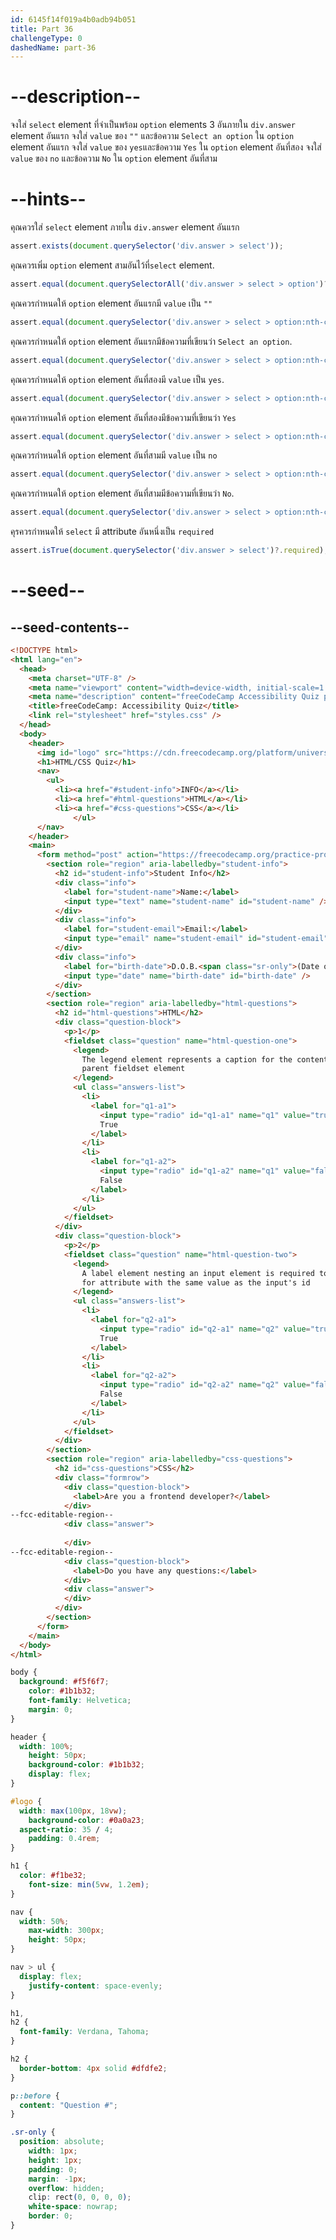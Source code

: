 ```yaml
---
id: 6145f14f019a4b0adb94b051
title: Part 36
challengeType: 0
dashedName: part-36
---
```


# --description--

จงใส่ `select` element ที่จำเป็นพร้อม `option` elements 3 อันภายใน `div.answer` element อันแรก
จงใส่ `value` ของ `""` และข้อความ `Select an option` ใน `option` element อันแรก
จงใส่ `value` ของ `yes`และข้อความ `Yes` ใน `option` element อันที่สอง
จงใส่ `value` ของ `no` และข้อความ `No` ใน `option` element อันที่สาม

# --hints--

คุณควรใส่ `select` element ภายใน `div.answer` element อันแรก

```js
assert.exists(document.querySelector('div.answer > select'));
```

คุณควรเพิ่ม `option` element สามอันไว้ที่`select` element.

```js
assert.equal(document.querySelectorAll('div.answer > select > option')?.length, 3);
```

คุณควรกำหนดให้ `option` element อันแรกมี `value` เป็น `""`

```js
assert.equal(document.querySelector('div.answer > select > option:nth-child(1)')?.value, '');
```

คุณควรกำหนดให้ `option` element อันแรกมีข้อความที่เขียนว่า `Select an option`.

```js
assert.equal(document.querySelector('div.answer > select > option:nth-child(1)')?.textContent, 'Select an option');
```

คุณควรกำหนดให้ `option` element อันที่สองมี `value` เป็น `yes`.

```js
assert.equal(document.querySelector('div.answer > select > option:nth-child(2)')?.value, 'yes');
```

คุณควรกำหนดให้ `option` element อันที่สองมีข้อความที่เขียนว่า `Yes`

```js
assert.equal(document.querySelector('div.answer > select > option:nth-child(2)')?.textContent, 'Yes');
```

คุณควรกำหนดให้ `option` element อันที่สามมี `value` เป็น `no`

```js
assert.equal(document.querySelector('div.answer > select > option:nth-child(3)')?.value, 'no');
```

คุณควรกำหนดให้ `option` element อันที่สามมีข้อความที่เขียนว่า `No`.

```js
assert.equal(document.querySelector('div.answer > select > option:nth-child(3)')?.textContent, 'No');
```

คุรควรกำหนดให้ `select` มี attribute อันหนึ่งเป็น  `required`

```js
assert.isTrue(document.querySelector('div.answer > select')?.required);
```

# --seed--

## --seed-contents--

```html
<!DOCTYPE html>
<html lang="en">
  <head>
    <meta charset="UTF-8" />
    <meta name="viewport" content="width=device-width, initial-scale=1.0" />
    <meta name="description" content="freeCodeCamp Accessibility Quiz practice project" />
    <title>freeCodeCamp: Accessibility Quiz</title>
    <link rel="stylesheet" href="styles.css" />
  </head>
  <body>
    <header>
      <img id="logo" src="https://cdn.freecodecamp.org/platform/universal/fcc_primary.svg">
      <h1>HTML/CSS Quiz</h1>
      <nav>
        <ul>
          <li><a href="#student-info">INFO</a></li>
          <li><a href="#html-questions">HTML</a></li>
          <li><a href="#css-questions">CSS</a></li>
			  </ul>
      </nav>
    </header>
    <main>
      <form method="post" action="https://freecodecamp.org/practice-project/accessibility-quiz">
        <section role="region" aria-labelledby="student-info">
          <h2 id="student-info">Student Info</h2>
          <div class="info">
            <label for="student-name">Name:</label>
            <input type="text" name="student-name" id="student-name" />
          </div>
          <div class="info">
            <label for="student-email">Email:</label>
            <input type="email" name="student-email" id="student-email" />
          </div>
          <div class="info">
            <label for="birth-date">D.O.B.<span class="sr-only">(Date of Birth)</span></label>
            <input type="date" name="birth-date" id="birth-date" />
          </div>
        </section>
        <section role="region" aria-labelledby="html-questions">
          <h2 id="html-questions">HTML</h2>
          <div class="question-block">
            <p>1</p>
            <fieldset class="question" name="html-question-one">
              <legend>
                The legend element represents a caption for the content of its
                parent fieldset element
              </legend>
              <ul class="answers-list">
                <li>
                  <label for="q1-a1">
                    <input type="radio" id="q1-a1" name="q1" value="true" />
                    True
                  </label>
                </li>
                <li>
                  <label for="q1-a2">
                    <input type="radio" id="q1-a2" name="q1" value="false" />
                    False
                  </label>
                </li>
              </ul>
            </fieldset>
          </div>
          <div class="question-block">
            <p>2</p>
            <fieldset class="question" name="html-question-two">
              <legend>
                A label element nesting an input element is required to have a
                for attribute with the same value as the input's id
              </legend>
              <ul class="answers-list">
                <li>
                  <label for="q2-a1">
                    <input type="radio" id="q2-a1" name="q2" value="true" />
                    True
                  </label>
                </li>
                <li>
                  <label for="q2-a2">
                    <input type="radio" id="q2-a2" name="q2" value="false" />
                    False
                  </label>
                </li>
              </ul>
            </fieldset>
          </div>
        </section>
        <section role="region" aria-labelledby="css-questions">
          <h2 id="css-questions">CSS</h2>
          <div class="formrow">
            <div class="question-block">
              <label>Are you a frontend developer?</label>
            </div>
--fcc-editable-region--
            <div class="answer">
              
            </div>
--fcc-editable-region--
            <div class="question-block">
              <label>Do you have any questions:</label>
            </div>
            <div class="answer">
            </div>
          </div>
        </section>
      </form>
    </main>
  </body>
</html>

```

```css
body {
  background: #f5f6f7;
	color: #1b1b32;
	font-family: Helvetica;
	margin: 0;
}

header {
  width: 100%;
	height: 50px;
	background-color: #1b1b32;
	display: flex;
}

#logo {
  width: max(100px, 18vw);
	background-color: #0a0a23;
  aspect-ratio: 35 / 4;
	padding: 0.4rem;
}

h1 {
  color: #f1be32;
	font-size: min(5vw, 1.2em);
}

nav {
  width: 50%;
	max-width: 300px;
	height: 50px;
}

nav > ul {
  display: flex;
	justify-content: space-evenly;
}

h1,
h2 {
  font-family: Verdana, Tahoma;
}

h2 {
  border-bottom: 4px solid #dfdfe2;
}

p::before {
  content: "Question #";
}

.sr-only {
  position: absolute;
	width: 1px;
	height: 1px;
	padding: 0;
	margin: -1px;
	overflow: hidden;
	clip: rect(0, 0, 0, 0);
	white-space: nowrap;
	border: 0;
}

```
